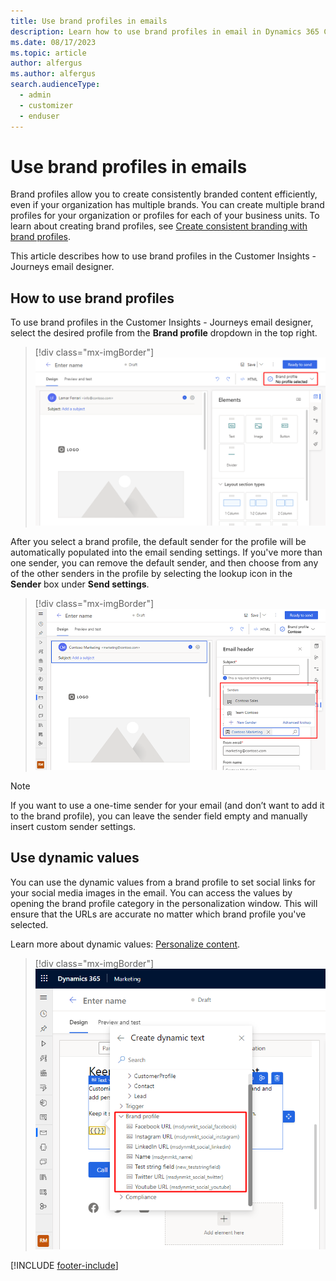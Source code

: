 ```yaml
---
title: Use brand profiles in emails
description: Learn how to use brand profiles in email in Dynamics 365 Customer Insights - Journeys.
ms.date: 08/17/2023
ms.topic: article
author: alfergus
ms.author: alfergus
search.audienceType: 
  - admin
  - customizer
  - enduser
---
```


# Use brand profiles in emails

Brand profiles allow you to create consistently branded content efficiently, even if your organization has multiple brands. You can create multiple brand profiles for your organization or profiles for each of your business units. To learn about creating brand profiles, see [Create consistent branding with brand profiles](brand-profiles.md).

This article describes how to use brand profiles in the Customer Insights - Journeys email designer.

## How to use brand profiles

To use brand profiles in the Customer Insights - Journeys email designer, select the desired profile from the **Brand profile** dropdown in the top right.

> [!div class="mx-imgBorder"]
> ![Select a brand profile in the Customer Insights - Journeys email designer.](media/brand-profile-email-select.png "Select a brand profile in the Customer Insights - Journeys email designer")

After you select a brand profile, the default sender for the profile will be automatically populated into the email sending settings. If you've more than one sender, you can remove the default sender, and then choose from any of the other senders in the profile by selecting the lookup icon in the **Sender** box under **Send settings**.

> [!div class="mx-imgBorder"]
> ![Select a different sender.](media/brand-profiles-email-senders.png "Select a different sender")

> [!NOTE]
> If you want to use a one-time sender for your email (and don’t want to add it to the brand profile), you can leave the sender field empty and manually insert custom sender settings.

## Use dynamic values

You can use the dynamic values from a brand profile to set social links for your social media images in the email. You can access the values by opening the brand profile category in the personalization window. This will ensure that the URLs are accurate no matter which brand profile you've selected.

Learn more about dynamic values: [Personalize content](real-time-marketing-personalization.md).

> [!div class="mx-imgBorder"]
> ![Add dynamic values.](media/brand-profiles-email-dynamic.png "Add dynamic values")

[!INCLUDE [footer-include](./includes/footer-banner.md)]
